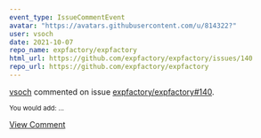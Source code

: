 ```yaml
---
event_type: IssueCommentEvent
avatar: "https://avatars.githubusercontent.com/u/814322?"
user: vsoch
date: 2021-10-07
repo_name: expfactory/expfactory
html_url: https://github.com/expfactory/expfactory/issues/140
repo_url: https://github.com/expfactory/expfactory
---
```


<a href='https://github.com/vsoch' target='_blank'>vsoch</a> commented on issue <a href='https://github.com/expfactory/expfactory/issues/140' target='_blank'>expfactory/expfactory#140</a>.

<small>You would add:...</small>

<a href='https://github.com/expfactory/expfactory/issues/140' target='_blank'>View Comment</a>